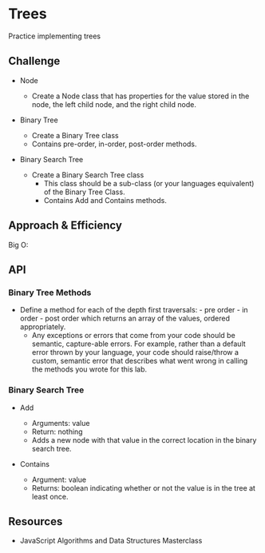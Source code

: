 # Trees

Practice implementing trees

## Challenge

- Node
  - Create a Node class that has properties for the value stored in the node, the left child node, and the right child node.

- Binary Tree
  - Create a Binary Tree class
  - Contains pre-order, in-order, post-order methods.

- Binary Search Tree
  - Create a Binary Search Tree class
    - This class should be a sub-class (or your languages equivalent) of the Binary Tree Class.
    - Contains Add and Contains methods.

## Approach & Efficiency


Big O:


## API

### Binary Tree Methods

- Define a method for each of the depth first traversals:
      - pre order
      - in order
      - post order which returns an array of the values, ordered appropriately.
  - Any exceptions or errors that come from your code should be semantic, capture-able errors. For example, rather than a default error thrown by your language, your code should raise/throw a custom, semantic error that describes what went wrong in calling the methods you wrote for this lab.

### Binary Search Tree

- Add
  - Arguments: value
  - Return: nothing
  - Adds a new node with that value in the correct location in the binary search tree.

- Contains
  - Argument: value
  - Returns: boolean indicating whether or not the value is in the tree at least once.

## Resources

- JavaScript Algorithms and Data Structures Masterclass